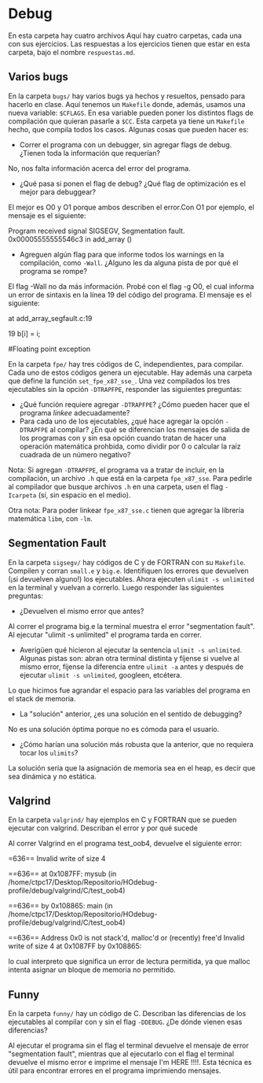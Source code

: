 # Debug

En esta carpeta hay cuatro archivos Aquí hay cuatro carpetas, cada una
con sus ejercicios. Las respuestas a los ejercicios tienen que estar
en esta carpeta, bajo el nombre `respuestas.md`.

## Varios bugs

En la carpeta `bugs/` hay varios bugs ya hechos y resueltos, pensado
para hacerlo en clase. Aquí tenemos un `Makefile` donde, además,
usamos una nueva variable: `$CFLAGS`. En esa variable pueden poner los
distintos flags de compilación que quieran pasarle a `$CC`. Esta
carpeta ya tiene un `Makefile` hecho, que compila todos los
casos. Algunas cosas que pueden hacer es:

- Correr el programa con un debugger, sin agregar flags de
debug. ¿Tienen toda la información que requerían?

No, nos falta información acerca del error del programa.

- ¿Qué pasa si ponen el flag de debug? ¿Qué flag de optimización es el
mejor para debuggear?

El mejor es O0 y O1 porque ambos describen el error.Con O1 por ejemplo, el mensaje es el siguiente: 

Program received signal SIGSEGV, Segmentation fault.
0x00005555555546c3 in add_array ()

- Agreguen algún flag para que informe todos los warnings en la
compilación, como `-Wall`. ¿Alguno les da alguna pista de por qué el
programa se rompe?

El flag -Wall no da más información. Probé con el flag -g O0, el cual informa un error de sintaxis en la línea 19 del código del programa. El mensaje es el siguiente: 

at add_array_segfault.c:19

19          b[i] = i;

#Floating point exception

En la carpeta `fpe/` hay tres códigos de C, independientes, para
compilar.  Cada uno de estos códigos genera un ejecutable. Hay además
una carpeta que define la función `set_fpe_x87_sse_`. Una vez
compilados los tres ejecutables sin la opción `-DTRAPFPE`, responder
las siguientes preguntas:

- ¿Qué función requiere agregar `-DTRAPFPE`? ¿Cómo pueden hacer que el
programa *linkee* adecuadamente?
- Para cada uno de los ejecutables, ¿qué hace agregar la opción
`-DTRAPFPE` al compilar? ¿En qué se diferencian los mensajes de salida
de los programas con y sin esa opción cuando tratan de hacer una
operación matemática prohbida, como dividir por 0 o calcular la raíz
cuadrada de un número negativo?

Nota: Si agregan `-DTRAPFPE`, el programa va a tratar de incluir, en
la compilación, un archivo `.h` que está en la carpeta
`fpe_x87_sse`. Para pedirle al compilador que busque archivos `.h` en
una carpeta, usen el flag `-Icarpeta` (sí, sin espacio en el medio).

Otra nota: Para poder linkear `fpe_x87_sse.c` tienen que agregar la
librería matemática `libm`, con `-lm`.


## Segmentation Fault

En la carpeta `sigsegv/` hay códigos de C y de FORTRAN con su
`Makefile`.  Compilen y corran `small.e` y `big.e`.  Identifiquen los
errores que devuelven (¡si devuelven alguno!) los ejecutables.  Ahora
ejecuten `ulimit -s unlimited` en la terminal y vuelvan a
correrlo. Luego responder las siguientes preguntas:

- ¿Devuelven el mismo error que antes? 

Al correr el programa big.e la terminal muestra el error "segmentation fault".
Al ejecutar "ulimit -s unlimited" el programa tarda en correr. 

- Averigüen qué hicieron al ejecutar la sentencia `ulimit -s
unlimited`. Algunas pistas son: abran otra terminal distinta y fíjense
si vuelve al mismo error, fíjense la diferencia entre `ulimit -a`
antes y después de ejecutar `ulimit -s unlimited`, googleen, etcétera.

Lo que hicimos fue agrandar el espacio para las variables del programa en el stack de memoria. 

- La "solución" anterior, ¿es una solución en el sentido de debugging?

No es una solución óptima porque no es cómoda para el usuario. 

- ¿Cómo harían una solución más robusta que la anterior, que no
requiera tocar los `ulimits`?

La solución sería que la asignación de memoria sea en el heap, es decir que sea dinámica y no estática. 

## Valgrind

En la carpeta `valgrind/` hay ejemplos en C y FORTRAN que se pueden
ejecutar con valgrind. Describan el error y por qué sucede

Al correr Valgrind en el programa test_oob4, devuelve el siguiente error: 

=636== Invalid write of size 4

==636==    at 0x1087FF: mysub (in /home/ctpc17/Desktop/Repositorio/HOdebug-profile/debug/valgrind/C/test_oob4)

==636==    by 0x108865: main (in /home/ctpc17/Desktop/Repositorio/HOdebug-profile/debug/valgrind/C/test_oob4)

==636==  Address 0x0 is not stack'd, malloc'd or (recently) free'd
Invalid write of size 4 at 0x1087FF by 0x108865: 

lo cual interpreto que significa un error de lectura permitida, ya que malloc intenta asignar un bloque de memoria no permitido.  

## Funny

En la carpeta `funny/` hay un código de C. Describan las diferencias
de los ejecutables al compilar con y sin el flag `-DDEBUG`. ¿De dónde
vienen esas diferencias?

Al ejecutar el programa sin el flag el terminal devuelve el mensaje de error "segmentation fault", mientras que al ejecutarlo con el flag el terminal devuelve el mismo error e imprime el mensaje I'm HERE !!!!. Esta técnica es útil para encontrar errores en el programa imprimiendo mensajes. 



